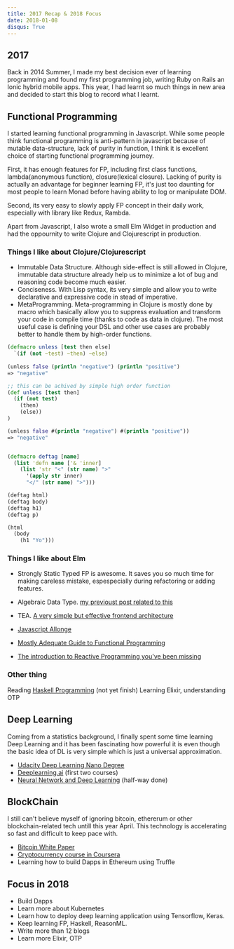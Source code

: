 ```yaml
---
title: 2017 Recap & 2018 Focus
date: 2018-01-08
disqus: True
---
```


## 2017

Back in 2014 Summer, I made my best decision ever of learning programming and found my first programming job, writing Ruby on Rails an Ionic hybrid mobile apps. This year, I had learnt so much things in new area and decided to start this blog to record what I learnt.

## Functional Programming

I started learning functional programming in Javascript. While some people think functional programming is anti-pattern in javascript because of mutable data-structure, lack of purity in function, I think it is excellent choice of starting functional programming journey.

First, it has enough features for FP, including first class functions, lambda(anonymous function), closure(lexical closure). Lacking of purity is actually an advantage for beginner learning FP, it's just too daunting for most people to learn Monad before having ability to log or manipulate DOM.

Second, its very easy to slowly apply FP concept in their daily work, especially with library like Redux, Rambda.

Apart from Javascript, I also wrote a small Elm Widget in production and had the oppournity to write Clojure and Clojurescript in production.

### Things I like about Clojure/Clojurescript
* Immutable Data Structure. Although side-effect is still allowed in Clojure, immutable data structure already help us to minimize a lot of bug and reasoning code become much easier.
* Conciseness. With Lisp syntax, its very simple and allow you to write declarative and expressive code in stead of imperative.
* MetaProgramming. Meta-programming in Clojure is mostly done by macro which basically allow you to suppress evaluation and transform your code in compile time (thanks to code as data in clojure). The most useful case is defining your DSL and other use cases are probably better to handle them by high-order functions.

```clojure
(defmacro unless [test then else]
  `(if (not ~test) ~then) ~else)
 
(unless false (println "negative") (println "positive")
=> "negative"

;; this can be achived by simple high order function
(def unless [test then]
  (if (not test)
    (then)
    (else))
) 

(unless false #(println "negative") #(println "positive"))
=> "negative"


(defmacro deftag [name]
  (list 'defn name ['& 'inner]
    (list 'str "<" (str name) ">"
      '(apply str inner)
      "</" (str name) ">")))

(deftag html)
(deftag body)
(deftag h1)
(deftag p)

(html
  (body
    (h1 "Yo")))
```

### Things I like about Elm
* Strongly Static Typed FP is awesome. It saves you so much time for making careless mistake, espespecially during refactoring or adding features.
* Algebraic Data Type. [my previoust post related to this](/learn-functional-programming-by-writing-fe-apps-in-elm-part1.html)
* TEA. [A very simple but effective frontend architecture](https://guide.elm-lang.org/architecture/)

* [Javascript Allonge](https://leanpub.com/javascriptallongesix)
* [Mostly Adequate Guide to Functional Programming](https://drboolean.gitbooks.io/mostly-adequate-guide/)
* [The introduction to Reactive Programming you've been missing](https://gist.github.com/staltz/868e7e9bc2a7b8c1f754)

### Other thing
Reading [Haskell Programming](http://haskellbook.com/) (not yet finish)
Learning Elixir, understanding OTP

## Deep Learning
Coming from a statistics background, I finally spent some time learning Deep Learning and it has been fascinating how powerful it is even though the basic idea of DL is very simple which is just a universal approximation.

* [Udacity Deep Learning Nano Degree](https://www.udacity.com/course/deep-learning-nanodegree-foundation--nd101)
* [Deeplearning.ai](https://www.deeplearning.ai/) (first two courses)
* [Neural Network and Deep Learning](http://neuralnetworksanddeeplearning.com/) (half-way done)

## BlockChain
I still can't believe myself of ignoring bitcoin, ethererum or other blockchain-related tech untill this year April. This technology is accelerating so fast and difficult to keep pace with.

* [Bitcoin White Paper](https://bitcoin.org/bitcoin.pdf)
* [Cryptocurrency course in Coursera](https://www.coursera.org/learn/cryptocurrency/)
* Learning how to build Dapps in Ethereum using Truffle


## Focus in 2018
* Build Dapps
* Learn more about Kubernetes
* Learn how to deploy deep learning application using Tensorflow, Keras.
* Keep learning FP, Haskell, ReasonML.
* Write more than 12 blogs
* Learn more Elixir, OTP
